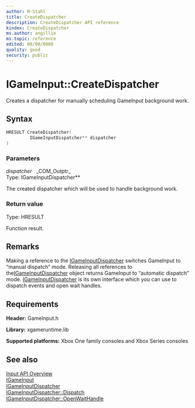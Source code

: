 ```yaml
---
author: M-Stahl
title: CreateDispatcher
description: CreateDispatcher API reference
kindex: CreateDispatcher
ms.author: angillie
ms.topic: reference
edited: 00/00/0000
quality: good
security: public
---
```


# IGameInput::CreateDispatcher  

Creates a dispatcher for manually scheduling GameInput background work.  

## Syntax  
  
```cpp
HRESULT CreateDispatcher(  
         IGameInputDispatcher** dispatcher  
)  
```  
  
### Parameters  
  
*dispatcher* &nbsp;&nbsp;\_COM\_Outptr\_  
Type: IGameInputDispatcher**  

  
The created dispatcher which will be used to handle background work.  

  
### Return value  
Type: HRESULT
  
Function result.  
  
## Remarks  
  
Making a reference to the [IGameInputDispatcher](../../IGameInputDispatcher/igameinputdispatcher.md) switches GameInput to “manual dispatch” mode. Releasing all references to the[IGameInputDispatcher](../../IGameInputDispatcher/igameinputdispatcher.md) object returns GameInput to “automatic dispatch” mode. [IGameInputDispatcher](../../IGameInputDispatcher/igameinputdispatcher.md) is its own interface which you can use to dispatch events and open wait handles.
  
## Requirements  
  
**Header:** GameInput.h
  
**Library:** xgameruntime.lib
  
**Supported platforms:** Xbox One family consoles and Xbox Series consoles  
  
## See also  

[Input API Overview](../../../../../../input/overviews/input-overview.md)  
[IGameInput](../igameinput.md)  
[IGameInputDispatcher](../../IGameInputDispatcher/igameinputdispatcher.md)  
[IGameInputDispatcher::Dispatch](../../IGameInputDispatcher/methods/igameinputdispatcher_dispatch.md)  
[IGameInputDispatcher::OpenWaitHandle](../../IGameInputDispatcher/methods/igameinputdispatcher_openwaithandle.md)  